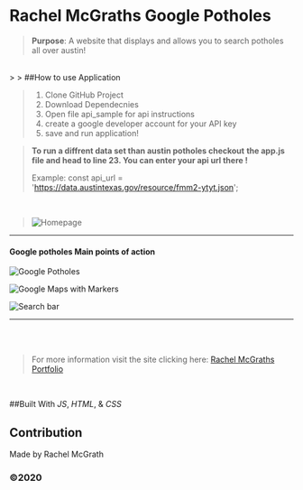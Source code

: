 # Rachel McGraths Google Potholes


> **Purpose**:
A website that displays and allows you to search potholes all over austin!
<br />
> 
> ##How to use Application

> 1) Clone GitHub Project
> 2) Download Dependecnies
> 3) Open file api_sample for api instructions
> 4) create a google developer account for your API key
> 5) save and run application!
     <br />

> **To run a diffrent data set than austin potholes checkout**
> **the app.js file and head to line 23. You can enter your api url there !**
>
> Example:     const api_url = 'https://data.austintexas.gov/resource/fmm2-ytyt.json';

<br />

> ![Homepage](https://user-images.githubusercontent.com/52016382/118194680-6829a180-b40f-11eb-9aa2-977ecd73133e.png)



______________________________________________________________________
#### Google potholes Main points of action


![Google Potholes](https://user-images.githubusercontent.com/52016382/118194750-87283380-b40f-11eb-8e08-94bc07ce6739.png)
<br />

![Google Maps with Markers](https://user-images.githubusercontent.com/52016382/118194533-213bac00-b40f-11eb-8367-fe80bd31854d.png)
<br/>

![Search bar](https://user-images.githubusercontent.com/52016382/118194645-53e5a480-b40f-11eb-9d5d-dcc46ee9aceb.png)
<br/>


_________________________________________________________________________
<br />

<br />

> For more information visit the site clicking here: [Rachel McGraths Portfolio](https://rmwillow.github.io/portfolio/)

<br/>

##Built With
*JS*,
*HTML*, &
*CSS*


## Contribution
Made by Rachel McGrath

### ©️2020